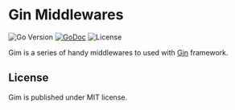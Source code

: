 # Gin Middlewares

![Go Version](https://img.shields.io/github/go-mod/go-version/aslrousta/gim)
[![GoDoc](https://godoc.org/github.com/aslrousta/gim?status.svg)](https://godoc.org/github.com/aslrousta/gim)
![License](https://img.shields.io/github/license/aslrousta/gim)

Gim is a series of handy middlewares to used with [Gin](https://github.com/gin-gonic/gin) framework.

## License

Gim is published under MIT license.
